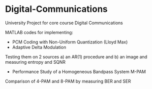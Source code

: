 # Digital-Communications
University Project for core course Digital Communications

MATLAB codes for implementing:
* PCM Coding with Non-Uniform Quantization (Lloyd Max)
* Adaptive Delta Modulation

Testing them on 2 sources a) an AR(1) procedure and b) an image and measuring entropy and SQNR

* Performance Study of a Homogeneous Bandpass System M-PAM

Comparison of 4-PAM and 8-PAM by measuring BER and SER
